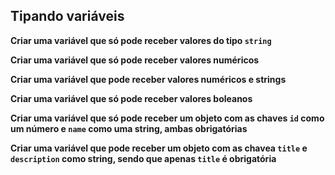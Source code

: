 ## Tipando variáveis

**Criar uma variável que só pode receber valores do tipo `string`**

**Criar uma variável que só pode receber valores numéricos**

**Criar uma variável que pode receber valores numéricos e strings**

**Criar uma variável que só pode receber valores boleanos**

**Criar uma variável que só pode receber um objeto com as chaves `id` como um número e `name` como uma string, ambas obrigatórias**

**Criar uma variável que pode receber um objeto com as chavea `title` e `description` como string, sendo que apenas `title` é obrigatória**
